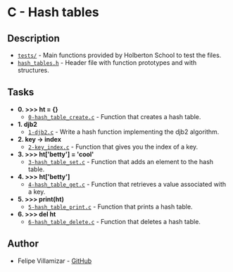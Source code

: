 # C - Hash tables

## Description

* [`tests/`](./tests) - Main functions provided by Holberton School to test the files.
* [`hash_tables.h`](./hash_tables.h) - Header file with function prototypes and with structures.

## Tasks

* **0. >>> ht = {}**
  * [`0-hash_table_create.c`](./0-hash_table_create.c) - Function that creates a hash table.
* **1. djb2**
  * [`1-djb2.c`](./1-djb2.c) - Write a hash function implementing the djb2 algorithm.
* **2. key -> index**
  * [`2-key_index.c`](./2-key_index.c) - Function that gives you the index of a key.
* **3. >>> ht['betty'] = 'cool'**
  * [`3-hash_table_set.c`](./3-hash_table_set.c) - Function that adds an element to the hash table.
* **4. >>> ht['betty']**
  * [`4-hash_table_get.c`](./4-hash_table_get.c) - Function that retrieves a value associated with a key.
* **5. >>> print(ht)**
  * [`5-hash_table_print.c`](./5-hash_table_print.c) - Function that prints a hash table.
* **6. >>> del ht**
  * [`6-hash_table_delete.c`](./6-hash_table_delete.c) - Function that deletes a hash table.

## Author
* Felipe Villamizar - [GitHub](https://github.com/felipevcc)
